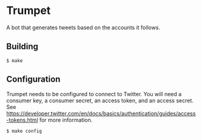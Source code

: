 Trumpet
=======

A bot that generates tweets based on the accounts it follows.

Building
--------

	$ make

Configuration
-------------

Trumpet needs to be configured to connect to Twitter. You will need a
consumer key, a consumer secret, an access token, and an access secret.
See
<https://developer.twitter.com/en/docs/basics/authentication/guides/access-tokens.html>
for more information.

	$ make config
